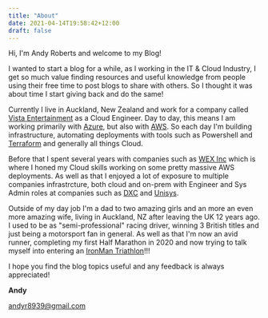 ```yaml
---
title: "About"
date: 2021-04-14T19:58:42+12:00
draft: false
---
```


Hi, I'm Andy Roberts and welcome to my Blog!

I wanted to start a blog for a while, as I working in the IT & Cloud Industry, I get so much value finding resources and useful knowledge from people using their free time to post blogs to share with others.  So I thought it was about time I start giving back and do the same!

Currently I live in Auckland, New Zealand and work for a company called [Vista Entertainment](https://www.vista.co) as a Cloud Engineer.   Day to day, this means I am working primarily with [Azure](https://azure.microsoft.com/en-us/), but also with [AWS](https://aws.amazon.com).  So each day I'm building infrastructure, automating deployments with tools such as Powershell and [Terraform](https://www.terraform.io) and generally all things Cloud.

Before that I spent several years with companies such as [WEX Inc](https://www.wexinc.com) which is where I honed my Cloud skills working on some pretty massive AWS deployments.  As well as that I enjoyed a lot of exposure to multiple companies infrastrcture, both cloud and on-prem with Engineer and Sys Admin roles at companies such as [DXC](https://www.dxc.technology) and [Unisys](https://www.unisys.com).

Outside of my day job I'm a dad to two amazing girls and an more an even more amazing wife, living in Auckland, NZ after leaving the UK 12 years ago.  I used to be as "semi-professional" racing driver, winning 3 British titles and just being a motorsport fan in general.  As well as that I'm now an avid runner, completing my first Half Marathon in 2020 and now trying to talk myself into entering an [IronMan Triathlon](https://www.ironman.com/im-new-zealand)!!!

I hope you find the blog topics useful and any feedback is always appreciated!

__Andy__

[andyr8939@gmail.com](mailto:andyr8939@gmail.com)